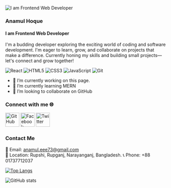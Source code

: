 ![I am Frontend Web Developer](https://camo.githubusercontent.com/be392766df2221433036602c266b7145afc3d02ff36a9fae09114fd0dc98bac1/68747470733a2f2f7265732e636c6f7564696e6172792e636f6d2f736e796b2f696d6167652f75706c6f61642f76313632303035343331382f776f726470726573732d73796e632f626c6f672d62616e6e65722d6769746875622d7363616e6e696e672e706e67)

### Anamul Hoque
#### I am Frontend Web Developer

I'm a budding developer exploring the exciting world of coding and software development. I'm eager to learn, grow, and collaborate on projects that make a difference. Currently honing my skills and building small projects—let's connect and grow together!

![React](https://img.shields.io/badge/React-61DAFB?style=for-the-badge&logo=react&logoColor=black)
![HTML5](https://img.shields.io/badge/HTML5-E34F26?style=for-the-badge&logo=html5&logoColor=white)
![CSS3](https://img.shields.io/badge/CSS3-1572B6?style=for-the-badge&logo=css3&logoColor=white)
![JavaScript](https://img.shields.io/badge/JavaScript-F7DF1E?style=for-the-badge&logo=javascript&logoColor=black)
![Git](https://img.shields.io/badge/Git-F05032?style=for-the-badge&logo=git&logoColor=white)

- 🔭 I’m currently working on this page. 
- 🌱 I’m currently learning MERN 
- 👯 I’m looking to collaborate on GitHub 


### Connect with me 🌐
<a href="https://github.com/Anamul-Hoque37" target="_blank"><img src="https://img.icons8.com/ios-filled/50/000000/github.png" alt="GitHub" width="44"/></a>
<a href="https://facebook.com/anamul.hoque.7583" target="_blank"><img src="https://img.icons8.com/ios-filled/50/1877F2/facebook.png" alt="Facebook" width="44"></a>
<a href="https://twitter.com/@AnamulHoqu12564" target="_blank"><img src="https://img.icons8.com/ios-filled/50/1DA1F2/twitter.png" alt="Twitter" width="44"/></a>
### Contact Me  
📧 Email: anamul.eee73@gmail.com  
📍 Location: Rupshi, Rupganj, Narayanganj, Bangladesh.
📞 Phone: +88 01737712037 

[![Top Langs](https://github-readme-stats.vercel.app/api/top-langs/?username=Anamul-Hoque37)](https://github.com/anuraghazra/github-readme-stats)

![GitHub stats](https://github-readme-stats.vercel.app/api?username=Anamul-Hoque37&show_icons=true)  

